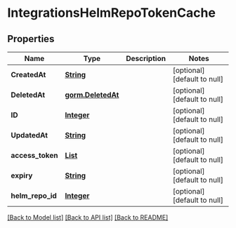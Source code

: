 # IntegrationsHelmRepoTokenCache
## Properties

Name | Type | Description | Notes
------------ | ------------- | ------------- | -------------
**CreatedAt** | [**String**](string.md) |  | [optional] [default to null]
**DeletedAt** | [**gorm.DeletedAt**](gorm.DeletedAt.md) |  | [optional] [default to null]
**ID** | [**Integer**](integer.md) |  | [optional] [default to null]
**UpdatedAt** | [**String**](string.md) |  | [optional] [default to null]
**access\_token** | [**List**](integer.md) |  | [optional] [default to null]
**expiry** | [**String**](string.md) |  | [optional] [default to null]
**helm\_repo\_id** | [**Integer**](integer.md) |  | [optional] [default to null]

[[Back to Model list]](../README.md#documentation-for-models) [[Back to API list]](../README.md#documentation-for-api-endpoints) [[Back to README]](../README.md)

